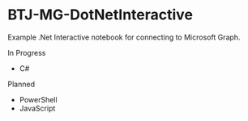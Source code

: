 # BTJ-MG-DotNetInteractive

Example .Net Interactive notebook for connecting to Microsoft Graph.

In Progress

- C#

Planned

- PowerShell
- JavaScript
